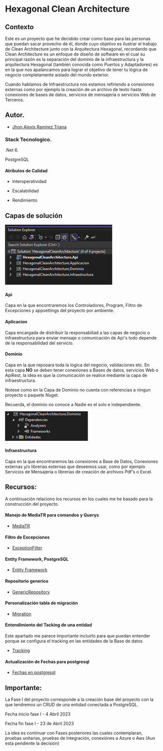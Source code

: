 
# **Hexagonal Clean Architecture**

## Contexto

Este es un proyecto que he decidido crear como base para las personas que puedan sacar provecho de él, donde cuyo objetivo es ilustrar el trabajo de Clean Architecture junto con la Arquitectura Hexagonal, recordando que Clean Architecture es un enfoque de diseño de software en el cual su principal razón es la separación del dominio de la infraestructura y la arquitectura Hexagonal (también conocida como Puertos y Adaptadores) es en la que nos apalancamos para lograr el objetivo de tener tu lógica de negocio completamente aislado del mundo exterior.

Cuando hablamos de Infraestructura nos estamos refiriendo a conexiones externas como por ejemplo la creación de un archivo de texto hasta conexiones de bases de datos, servicios de mensajería o servicios Web de Terceros.

## **Autor.**

- [Jhon Alexis Ramirez Triana](www.linkedin.com/in/jaramirezt)

### **Stack Tecnologico.**

.Net 6.

PostgreSQL  

#### **Atributos de Calidad**

- Interoperatividad

- Escalabilidad

- Rendimiento

## **Capas de solución**

![Imagen](Imagenes/EstructuraProyecto.png)

#### **Api**

Capa en la que encontraremos los Controladores, Program, Filtro de Excepciones y appsettings del proyecto por ambiente.

#### **Aplicacion**

Capa encargada de distribuir la responsabiliad a las capas de negocio o infraestructura para enviar mensaje o comunicación de Api's todo depende de la responsabilidad del servicio.

#### **Dominio**

Capa en la que reposara toda la logica del negocio, validaciones etc. En esta capa **NO** se deben tener conexiones a Bases de datos, servicios Web o ApiRest, la idea es que la comunicación se realice mediante la capa de infraestructura.

Notese como en la Capa de Dominio no cuenta con referencias a ningun proyecto o paquete Nuget.

Recuerda, el dominio no conoce a Nadie es el solo e independiente.

![Imagen](Imagenes/EstructuraDominio.png)

#### **Infraestructura**

Capa en la que encontraremos las conexiones a Base de Datos, Conexiones externas y/o librerias externas que deseemos usar, como por ejemplo Servicios de Mensajeria o librerias de creación de archivos Pdf's o Excel.
## **Recursos:**

A continuación relaciono los recursos en los cuales me he basado para la construcción del proyecto.

#### **Manejo de MediaTR para comandos y Querys**
- [MediaTR](https://github.com/jbogard/MediatR)

#### **Filtro de Excepciones**
- [ExceptionFilter](https://nwb.one/blog/exception-filter-attribute-dotnet)

#### **Entity Framework, PostgreSQL**
- [Entity Framework](https://www.npgsql.org/efcore/)

#### **Repositorio generico**
- [GenericRepository](https://learn.microsoft.com/es-es/aspnet/mvc/overview/older-versions/getting-started-with-ef-5-using-mvc-4/implementing-the-repository-and-unit-of-work-patterns-in-an-asp-net-mvc-application#create-a-generic-repository)

#### **Personalización tabla de migración**
- [Migratión](https://learn.microsoft.com/en-us/ef/core/managing-schemas/migrations/history-table)

#### **Entendimiento del Tacking de una entidad**

Este apartado me parece importante incluirlo para que puedan entender porque se configura el tracking en las entidades de la Base de datos
- [Tracking](https://learn.microsoft.com/en-us/ef/core/querying/tracking)

#### **Actualización de Fechas para postgresql**
- [Fechas en postgresql](https://www.npgsql.org/doc/types/datetime.html)

## **Importante:**

La Fase I del proyecto corresponde a la creación base del proyecto con la que tendremos un CRUD de una entidad conectada a PostgreSQL.

Fecha inicio fase I - 4 Abril 2023

Fecha fin fase I - 23 de Abril 2023

La idea es continuar con Fases posteriores las cuales contemplaran, pruebas unitarias, pruebas de Integración, conexiónes a Azure o Aws (Aun esta pendiente la decisión)